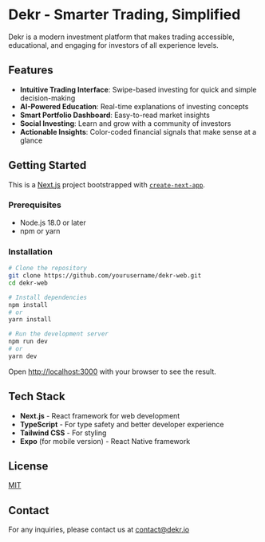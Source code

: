 # Dekr - Smarter Trading, Simplified

Dekr is a modern investment platform that makes trading accessible, educational, and engaging for investors of all experience levels.

## Features

- **Intuitive Trading Interface**: Swipe-based investing for quick and simple decision-making
- **AI-Powered Education**: Real-time explanations of investing concepts
- **Smart Portfolio Dashboard**: Easy-to-read market insights
- **Social Investing**: Learn and grow with a community of investors
- **Actionable Insights**: Color-coded financial signals that make sense at a glance

## Getting Started

This is a [Next.js](https://nextjs.org/) project bootstrapped with [`create-next-app`](https://github.com/vercel/next.js/tree/canary/packages/create-next-app).

### Prerequisites

- Node.js 18.0 or later
- npm or yarn

### Installation

```bash
# Clone the repository
git clone https://github.com/yourusername/dekr-web.git
cd dekr-web

# Install dependencies
npm install
# or
yarn install

# Run the development server
npm run dev
# or
yarn dev
```

Open [http://localhost:3000](http://localhost:3000) with your browser to see the result.

## Tech Stack

- **Next.js** - React framework for web development
- **TypeScript** - For type safety and better developer experience
- **Tailwind CSS** - For styling
- **Expo** (for mobile version) - React Native framework

## License

[MIT](https://choosealicense.com/licenses/mit/)

## Contact

For any inquiries, please contact us at contact@dekr.io
